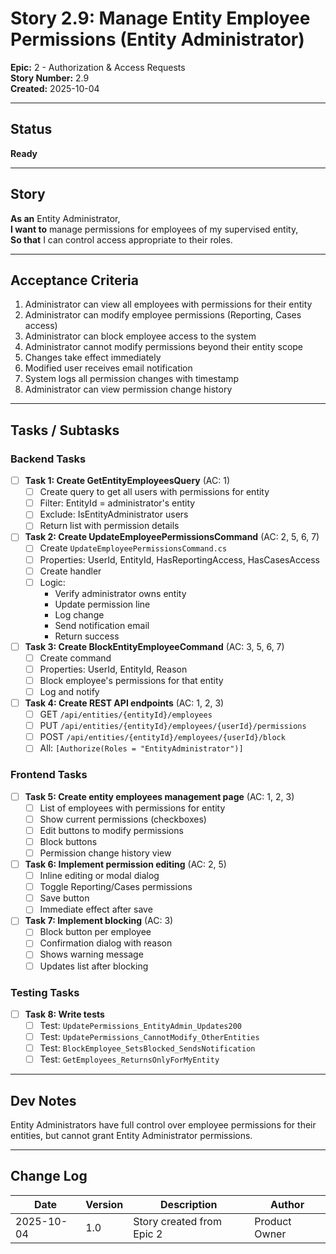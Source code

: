 # Story 2.9: Manage Entity Employee Permissions (Entity Administrator)

**Epic:** 2 - Authorization & Access Requests  
**Story Number:** 2.9  
**Created:** 2025-10-04

---

## Status

**Ready**

---

## Story

**As an** Entity Administrator,  
**I want to** manage permissions for employees of my supervised entity,  
**So that** I can control access appropriate to their roles.

---

## Acceptance Criteria

1. Administrator can view all employees with permissions for their entity
2. Administrator can modify employee permissions (Reporting, Cases access)
3. Administrator can block employee access to the system
4. Administrator cannot modify permissions beyond their entity scope
5. Changes take effect immediately
6. Modified user receives email notification
7. System logs all permission changes with timestamp
8. Administrator can view permission change history

---

## Tasks / Subtasks

### Backend Tasks

- [ ] **Task 1: Create GetEntityEmployeesQuery** (AC: 1)
  - [ ] Create query to get all users with permissions for entity
  - [ ] Filter: EntityId = administrator's entity
  - [ ] Exclude: IsEntityAdministrator users
  - [ ] Return list with permission details

- [ ] **Task 2: Create UpdateEmployeePermissionsCommand** (AC: 2, 5, 6, 7)
  - [ ] Create `UpdateEmployeePermissionsCommand.cs`
  - [ ] Properties: UserId, EntityId, HasReportingAccess, HasCasesAccess
  - [ ] Create handler
  - [ ] Logic:
    - Verify administrator owns entity
    - Update permission line
    - Log change
    - Send notification email
    - Return success

- [ ] **Task 3: Create BlockEntityEmployeeCommand** (AC: 3, 5, 6, 7)
  - [ ] Create command
  - [ ] Properties: UserId, EntityId, Reason
  - [ ] Block employee's permissions for that entity
  - [ ] Log and notify

- [ ] **Task 4: Create REST API endpoints** (AC: 1, 2, 3)
  - [ ] GET `/api/entities/{entityId}/employees`
  - [ ] PUT `/api/entities/{entityId}/employees/{userId}/permissions`
  - [ ] POST `/api/entities/{entityId}/employees/{userId}/block`
  - [ ] All: `[Authorize(Roles = "EntityAdministrator")]`

### Frontend Tasks

- [ ] **Task 5: Create entity employees management page** (AC: 1, 2, 3)
  - [ ] List of employees with permissions for entity
  - [ ] Show current permissions (checkboxes)
  - [ ] Edit buttons to modify permissions
  - [ ] Block buttons
  - [ ] Permission change history view

- [ ] **Task 6: Implement permission editing** (AC: 2, 5)
  - [ ] Inline editing or modal dialog
  - [ ] Toggle Reporting/Cases permissions
  - [ ] Save button
  - [ ] Immediate effect after save

- [ ] **Task 7: Implement blocking** (AC: 3)
  - [ ] Block button per employee
  - [ ] Confirmation dialog with reason
  - [ ] Shows warning message
  - [ ] Updates list after blocking

### Testing Tasks

- [ ] **Task 8: Write tests**
  - [ ] Test: `UpdatePermissions_EntityAdmin_Updates200`
  - [ ] Test: `UpdatePermissions_CannotModify_OtherEntities`
  - [ ] Test: `BlockEmployee_SetsBlocked_SendsNotification`
  - [ ] Test: `GetEmployees_ReturnsOnlyForMyEntity`

---

## Dev Notes

Entity Administrators have full control over employee permissions for their entities, but cannot grant Entity Administrator permissions.

---

## Change Log

| Date | Version | Description | Author |
|------|---------|-------------|--------|
| 2025-10-04 | 1.0 | Story created from Epic 2 | Product Owner |


